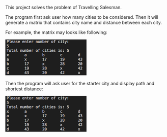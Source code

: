 This project solves the problem of Travelling Salesman.

The program first ask user how many cities to be considered. Then it will generate a matrix that contains city name and distance between each city.

For example, the matrix may looks like following:

![alt text](https://github.com/junzhec/cplusplus/blob/master/TSP/genMat.png?raw=true)

Then the program will ask user for the starter city and display path and shortest distance:

![alt text](https://github.com/junzhec/cplusplus/blob/master/TSP/genMat.png?raw=true)
